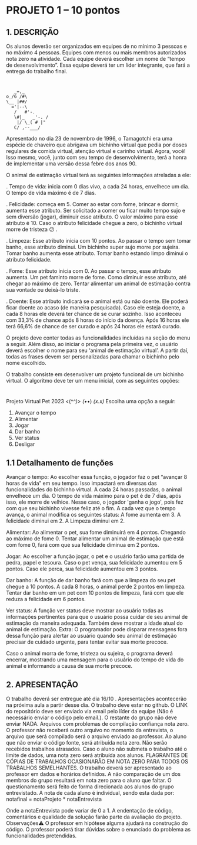 # PROJETO 1 – 10 pontos
## 1. DESCRIÇÃO

Os alunos deverão ser organizados em equipes de no mínimo 3 pessoas e no máximo 4 pessoas. Equipes com menos ou mais membros autorizados nota zero na atividade. Cada equipe deverá escolher um nome de “tempo de desenvolvimento”. Essa equipe deverá ter um líder integrante, que fará a entrega do trabalho final.
# 
       _=,_         
    o_/6 /#\        
    \__ |##/        
      ='|--\         
       /   #'-.     
       \#|_   _'-. /
        |/ \_( # |" 
       C/ ,--___/
   
   Apresentado no dia 23 de novembro de 1996, o Tamagotchi era uma espécie de chaveiro que abrigava um bichinho virtual que pedia por doses regulares de comida virtual, atenção virtual e carinho virtual. Agora, você! Isso mesmo, você, junto com seu tempo de desenvolvimento, terá a honra de implementar uma versão dessa febre dos anos 90.

O animal de estimação virtual terá as seguintes informações atreladas a ele:

 . Tempo de vida: inicia com 0 dias vivo, a cada 24 horas, envelhece um dia. O tempo de vida máximo é de 7 dias.

 . Felicidade: começa em 5. Comer ao estar com fome, brincar e dormir, aumenta esse atributo. Ser solicitado a comer ou ficar muito tempo sujo e sem diversão (jogar), diminuir esse atributo. O valor máximo para esse atributo é 10. Caso o atributo felicidade chegue a zero, o bichinho virtual morre de tristeza 😕 .

 . Limpeza: Esse atributo inicia com 10 pontos. Ao passar o tempo sem tomar banho, esse atributo diminui. Um bichinho super sujo morre por sujeira. Tomar banho aumenta esse atributo. Tomar banho estando limpo diminui o atributo felicidade.

 . Fome: Esse atributo inicia com 0. Ao passar o tempo, esse atributo aumenta. Um pet faminto morre de fome. Como diminuir esse atributo, até chegar ao máximo de zero. Tentar alimentar um animal de estimação contra sua vontade ou deixá-lo triste.

 . Doente: Esse atributo indicará se o animal está ou não doente. Ele poderá ficar doente ao acaso (de maneira pesquisada). Caso ele esteja doente, a cada 8 horas ele deverá ter chance de se curar sozinho. Isso aconteceu com 33,3% de chance após 8 horas do início da doença. Após 16 horas ele terá 66,6% de chance de ser curado e após 24 horas ele estará curado.

O projeto deve conter todas as funcionalidades incluídas na seção do menu a seguir. Além disso, ao iniciar o programa pela primeira vez, o usuário deverá escolher o nome para seu ‘animal de estimação virtual’. A partir daí, todas as frases devem ser personalizadas para chamar o bichinho pelo nome escolhido.

O trabalho consiste em desenvolver um projeto funcional de um bichinho virtual. O algoritmo deve ter um menu inicial, com as seguintes opções:

#

Projeto Virtual Pet 2023
<(^_^)>    (•_•)    _(x.x)_
Escolha uma opção a seguir: 
1.	Avançar o tempo
2.	Alimentar
3.	Jogar
4.	Dar banho
5.	Ver status
6.	Desligar


## 1.1 Detalhamento de funções

Avançar o tempo: Ao escolher essa função, o jogador faz o pet “avançar 8 horas de vida” em seu tempo. Isso impactará em diversas das funcionalidades do bichinho virtual. A cada 24 horas passadas, o animal envelhece um dia. O tempo de vida máximo para o pet é de 7 dias, após isso, ele morre de velhice. Nesse caso, o jogador 'ganha o jogo', pois fez com que seu bichinho vivesse feliz até o fim. A cada vez que o tempo avança, o animal modifica os seguintes status: A fome aumenta em 3. A felicidade diminui em 2. A Limpeza diminui em 2.

Alimentar: Ao alimentar o pet, sua fome diminuirá em 4 pontos. Chegando ao máximo de fome 0. Tentar alimentar um animal de estimação que está com fome 0, fará com que sua felicidade diminua em 2 pontos.

Jogar: Ao escolher a função jogar, o pet e o usuário farão uma partida de pedra, papel e tesoura. Caso o pet vença, sua felicidade aumentou em 5 pontos. Caso ele perca, sua felicidade aumentou em 3 pontos.

Dar banho: A função de dar banho fará com que a limpeza do seu pet chegue a 10 pontos. A cada 8 horas, o animal perde 2 pontos em limpeza. Tentar dar banho em um pet com 10 pontos de limpeza, fará com que ele reduza a felicidade em 6 pontos.

Ver status: A função ver status deve mostrar ao usuário todas as informações pertinentes para que o usuário possa cuidar de seu animal de estimação da maneira adequada. Também deve mostrar a idade atual do animal de estimação. Extra: O programador pode disparar mensagens fora dessa função para alertar ao usuário quando seu animal de estimação precisar de cuidado urgente, para tentar evitar sua morte precoce.

Caso o animal morra de fome, tristeza ou sujeira, o programa deverá encerrar, mostrando uma mensagem para o usuário do tempo de vida do animal e informando a causa de sua morte precoce.

## 2. APRESENTAÇÃO
O trabalho deverá ser entregue até dia 16/10 . Apresentações acontecerão na próxima aula a partir desse dia.
O trabalho deve estar no github. O LINK do repositório deve ser enviado via email pelo líder da equipe (Não é necessário enviar o código pelo email.). O restante do grupo não deve enviar NADA.
Arquivos com problemas de compilação confiança nota zero. O professor não receberá outro arquivo no momento da entrevista, o arquivo que será compilado será o arquivo enviado ao professor.
Ao aluno que não enviar o código fonte, será atribuída nota zero.
Não serão recebidos trabalhos atrasados. Caso o aluno não submeta o trabalho até o limite de dados, uma nota zero será atribuída aos alunos.
FLAGRANTES DE CÓPIAS DE TRABALHOS OCASIONARÃO EM NOTA ZERO PARA TODOS OS TRABALHOS SEMELHANTES.
O trabalho deverá ser apresentado ao professor em dados e horários definidos. A não comparação de um dos membros do grupo resultará em nota zero para o aluno que faltar. O questionamento será feito de forma direcionada aos alunos do grupo entrevistado. A nota de cada aluno é individual, sendo esta dada por:
notafinal = notaProjeto * notaEntrevista

Onde a notaEntrevista pode variar de 0 a 1.
A endentação de código, comentários e qualidade da solução farão parte da avaliação do projeto.
Observações⚠️
 O professor em hipótese alguma ajudará na construção do código.
 O professor poderá tirar dúvidas sobre o enunciado do problema as funcionalidades pretendidas.
